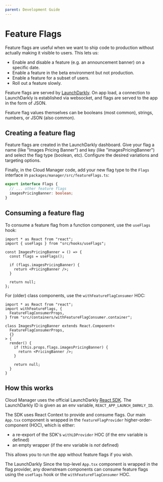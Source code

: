 ```yaml
---
parent: Development Guide
---
```


# Feature Flags

Feature flags are useful when we want to ship code to production without actually making it visible to users. This lets us:

- Enable and disable a feature (e.g. an announcement banner) on a specific date.
- Enable a feature in the beta environment but not production.
- Enable a feature for a subset of users.
- Roll out a feature slowly.

Feature flags are served by [LaunchDarkly](https://launchdarkly.com/). On app load, a connection to LaunchDarkly is established via websocket, and flags are served to the app in the form of JSON.

Feature flag values themselves can be booleans (most common), strings, numbers, or JSON (also common).

## Creating a feature flag

Feature flags are created in the LaunchDarkly dashboard. Give your flag a name (like "Images Pricing Banner") and key (like "imagesPricingBanner") and select the flag type (boolean, etc). Configure the desired variations and targeting options.

Finally, in the Cloud Manager code, add your new flag type to the `Flags` interface in `packages/manager/src/featureFlags.ts`:

```ts
export interface Flags {
  // ... other feature flags
  imagesPricingBanner: boolean;
}
```

## Consuming a feature flag

To consume a feature flag from a function component, use the `useFlags` hook:

```tsx
import * as React from "react";
import { useFlags } from "src/hooks/useFlags";

const ImagesPricingBanner = () => {
  const flags = useFlags();

  if (flags.imagesPricingBanner) {
    return <PricingBanner />;
  }

  return null;
};
```

For (older) class components, use the `withFeatureFlagConsumer` HOC:

```tsx
import * as React from "react";
import withFeatureFlags, {
  FeatureFlagConsumerProps,
} from "src/containers/withFeatureFlagConsumer.container";

class ImagesPricingBanner extends React.Component<
  FeatureFlagConsumerProps,
  {}
> {
  render() {
    if (this.props.flags.imagesPricingBanner) {
      return <PricingBanner />;
    }

    return null;
  }
}
```

## How this works

Cloud Manager uses the official LaunchDarkly [React SDK](https://docs.launchdarkly.com/sdk/client-side/react). The LaunchDarkly ID is given as an env variable, `REACT_APP_LAUNCH_DARKLY_ID`.

The SDK uses React Context to provide and consume flags. Our main `App.tsx` component is wrapped in the `featureFlagProvider` higher-order-component (HOC), which is either:

- a re-export of the SDK's `withLDProvider` HOC (if the env variable is defined)
- an empty wrapper (if the env variable is _not_ defined)

This allows you to run the app without feature flags if you wish.

The LaunchDarkly Since the top-level `App.tsx` component is wrapped in the flag provider, any downstream components can consume feature flags using the `useFlags` hook or the `withFeatureFlagConsumer` HOC.
